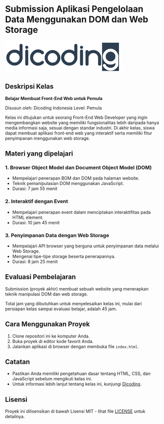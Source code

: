 # Submission Aplikasi Pengelolaan Data Menggunakan DOM dan Web Storage

![Dicoding Indonesia Logo](assets/logo.png)

## Deskripsi Kelas

**Belajar Membuat Front-End Web untuk Pemula**

Disusun oleh: Dicoding Indonesia
Level: Pemula

Kelas ini ditujukan untuk seorang Front-End Web Developer yang ingin mengembangkan website yang memiliki fungsionalitas lebih daripada hanya media informasi saja, sesuai dengan standar industri. Di akhir kelas, siswa dapat membuat aplikasi front-end web yang interaktif serta memiliki fitur penyimpanan menggunakan web storage.

## Materi yang dipelajari

### 1. Browser Object Model dan Document Object Model (DOM)

- Mempelajari penerapan BOM dan DOM pada halaman website.
- Teknik pemanipulasian DOM menggunakan JavaScript.
- Durasi: 7 jam 55 menit

### 2. Interaktif dengan Event

- Mempelajari penerapan event dalam menciptakan interaktifitas pada HTML element.
- Durasi: 10 jam 45 menit

### 3. Penyimpanan Data dengan Web Storage

- Mempelajari API browser yang berguna untuk penyimpanan data melalui Web Storage.
- Mengenai tipe-tipe storage beserta penerapannya.
- Durasi: 8 jam 25 menit

## Evaluasi Pembelajaran

Submission (proyek akhir) membuat sebuah website yang menerapkan teknik manipulasi DOM dan web storage.

Total jam yang dibutuhkan untuk menyelesaikan kelas ini, mulai dari persiapan kelas sampai evaluasi belajar, adalah 45 jam.

## Cara Menggunakan Proyek

1. Clone repositori ini ke komputer Anda.
2. Buka proyek di editor kode favorit Anda.
3. Jalankan aplikasi di browser dengan membuka file `index.html`.

## Catatan

- Pastikan Anda memiliki pengetahuan dasar tentang HTML, CSS, dan JavaScript sebelum mengikuti kelas ini.
- Untuk informasi lebih lanjut tentang kelas ini, kunjungi [Dicoding](https://www.dicoding.com/).

## Lisensi

Proyek ini dilisensikan di bawah Lisensi MIT - lihat file [LICENSE](LICENSE) untuk detailnya.
